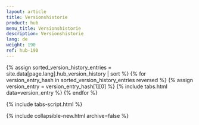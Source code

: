```yaml
---
layout: article
title: Versionshistorie
product: hub
menu_title: Versionshistorie
description: Versionshistorie
lang: de
weight: 190
ref: hub-190
---
```


{% assign sorted_version_history_entries = site.data[page.lang].hub_version_history | sort %}
{% for version_entry_hash in sorted_version_history_entries reversed %}
  {% assign version_entry = version_entry_hash[1][0] %}
  {% include tabs.html data=version_entry %}
{% endfor %}

{% include tabs-script.html %}

{% include collapsible-new.html archive=false %}
